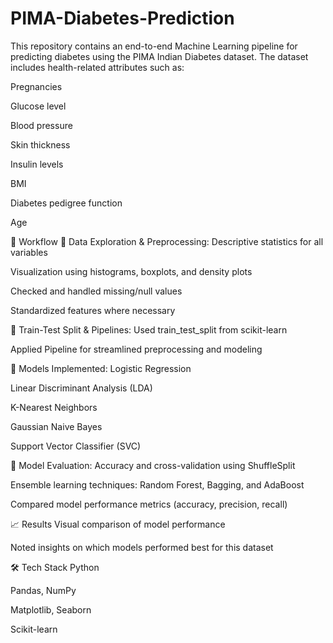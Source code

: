 # PIMA-Diabetes-Prediction

This repository contains an end-to-end Machine Learning pipeline for predicting diabetes using the PIMA Indian Diabetes dataset. The dataset includes health-related attributes such as:

Pregnancies

Glucose level

Blood pressure

Skin thickness

Insulin levels

BMI

Diabetes pedigree function

Age

🧰 Workflow
🧼 Data Exploration & Preprocessing:
Descriptive statistics for all variables

Visualization using histograms, boxplots, and density plots

Checked and handled missing/null values

Standardized features where necessary

🔀 Train-Test Split & Pipelines:
Used train_test_split from scikit-learn

Applied Pipeline for streamlined preprocessing and modeling

🤖 Models Implemented:
Logistic Regression

Linear Discriminant Analysis (LDA)

K-Nearest Neighbors

Gaussian Naive Bayes

Support Vector Classifier (SVC)

🔁 Model Evaluation:
Accuracy and cross-validation using ShuffleSplit

Ensemble learning techniques: Random Forest, Bagging, and AdaBoost

Compared model performance metrics (accuracy, precision, recall)

📈 Results
Visual comparison of model performance

Noted insights on which models performed best for this dataset

🛠 Tech Stack
Python

Pandas, NumPy

Matplotlib, Seaborn

Scikit-learn
